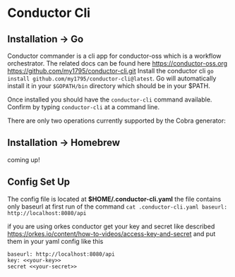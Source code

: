# Conductor Cli

## Installation -> Go
Conductor commander is a cli app for conductor-oss which is a workflow orchestrator.
The related docs can be found here https://conductor-oss.org
https://github.com/my1795/conductor-cli.git
Install the conductor cli `go install github.com/my1795/conductor-cli@latest`.
Go will automatically install it in your `$GOPATH/bin` directory which should be in your $PATH.

Once installed you should have the `conductor-cli` command available. Confirm by typing `conductor-cli` at a
command line.

There are only two operations currently supported by the Cobra generator:
## Installation -> Homebrew
coming up!

## Config Set Up
The config file is located at **$HOME/.conductor-cli.yaml** 
the file contains only baseurl at first run of the command
`cat .conductor-cli.yaml
baseurl: http://localhost:8080/api`

if you are using orkes conductor get your key and secret like described https://orkes.io/content/how-to-videos/access-key-and-secret 
and put them in your yaml config like this

```
baseurl: http://localhost:8080/api
key: <<your-key>>
secret <<your-secret>>
```



